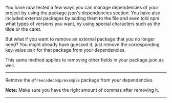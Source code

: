 <div class="challenge-instructions"><div><section id="description">
<p>You have now tested a few ways you can manage dependencies of your project by using the package.json's dependencies section. You have also included external packages by adding them to the file and even told npm what types of versions you want, by using special characters such as the tilde or the caret.</p>
<p>But what if you want to remove an external package that you no longer need? You might already have guessed it, just remove the corresponding key-value pair for that package from your dependencies.</p>
<p>This same method applies to removing other fields in your package.json as well.</p>
</section></div><hr/><div><section id="instructions">
<p>Remove the <code>@freecodecamp/example</code> package from your dependencies.</p>
<p><strong>Note:</strong> Make sure you have the right amount of commas after removing it.</p>
</section></div><hr/></div>